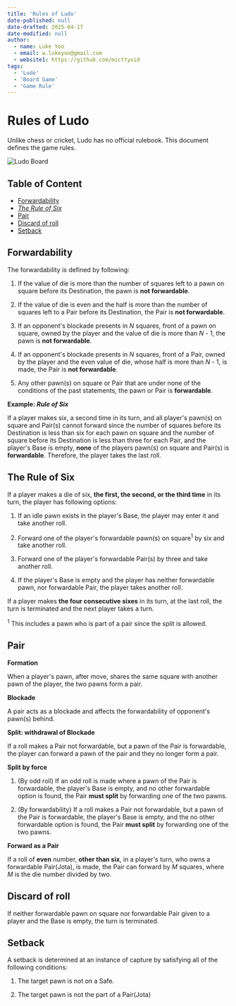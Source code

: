```yaml
---
title: 'Rules of Ludo'
date-published: null
date-drafted: 2025-04-17
date-modified: null
author:
  - name: Luke Yoo
  - email: w.lukeyoo@gmail.com
  - website1: https://github.com/micttyoid
tags:
  - 'Ludo'
  - 'Board Game'
  - 'Game Rule'
---
```


# Rules of Ludo

Unlike chess or cricket, Ludo has no official rulebook. This document defines 
the game rules.

![Ludo Board](https://codeberg.org/mictty/articles/raw/branch/main/static/images/2025/ludo-board.jpg)

## Table of Content

- [Forwardability](#forwardability)  
- [_The Rule of Six_](#the-rule-of-six)
- [Pair](#pair)
- [Discard of roll](#discard-of-roll)
- [Setback](#setback)

## Forwardability

The forwardability is defined by following:

1. If the value of die is more than the number of squares left to a pawn on
   square before its Destination, the pawn is **not forwardable**.

2. If the value of die is even and the half is more than the number of squares
   left to a Pair before its Destination, the Pair is **not forwardable**.

3. If an opponent's blockade presents in _N_ squares, front of a pawn
   on square, owned by the player and the value of die is more than 
   _N_ - 1, the pawn is **not forwardable**.

4. If an opponent's blockade presents in _N_ squares, front of a Pair, 
   owned by the player and the even value of die, whose half is more than 
   _N_ - 1, is made, the Pair is **not forwardable**.

5. Any other pawn(s) on square or Pair that are under none of the 
   conditions of the past statements, the pawn or Pair is **forwardable**.

**Example: _Rule of Six_**

If a player makes six, a second time in its turn, and all player's pawn(s) 
on square and Pair(s) cannot forward since the number of squares before 
its Destination is less than six for each pawn on square and the number
of square before its Destination is less than three for each Pair, and the 
player's Base is  empty, **none** of the players pawn(s) on square and
Pair(s) is **forwardable**. Therefore, the player takes the last roll.

## The Rule of Six

If a player makes a die of six, **the first, the second, or the third time** 
in its turn, the player has following options:

1. If an idle pawn exists in the player's Base, the player may enter it and
   take another roll.

2. Forward one of the player's forwardable pawn(s) on square<sup>1</sup> by
   six and take another roll.

3. Forward one of the player's forwardable Pair(s) by three and take 
   another roll.

4. If the player's Base is empty and the player has neither forwardable pawn,
   nor forwardable Pair, the player takes another roll.

If a player makes **the four consecutive sixes** in its turn, at the last
roll, the turn is terminated and the next player takes a turn.

<sup>1</sup> This includes a pawn who is part of a pair since the split is 
allowed.

## Pair

**Formation**

When a player's pawn, after move, shares the same square with another pawn of
the player, the two pawns form a pair.

**Blockade**

A pair acts as a blockade and affects the forwardability of opponent's pawn(s)
behind.

**Split: withdrawal of Blockade**

If a roll makes a Pair not forwardable, but a pawn of the Pair is forwardable,
the player can forward a pawn of the pair and they no longer form
a pair.

**Split by force**

1. (By odd roll) If an odd roll is made where a pawn of the Pair is forwardable,
    the player's Base is empty, and no other forwardable option is found,
    the Pair **must split** by forwarding one of the two pawns.

2. (By forwardability) If a roll makes a Pair not forwardable, but a pawn
    of the Pair is forwardable, the player's Base is empty, and the no other
    forwardable option is found, the Pair **must split** by forwarding one of 
    the two pawns.

**Forward as a Pair**

If a roll of **even** number, **other than six**, in a player's turn, who owns 
a forwardable Pair(Jota), is made, the Pair can forward by _M_ squares, where 
_M_ is the die number divided by two.

## Discard of roll

If neither forwardable pawn on square nor forwardable Pair given to a player 
and the Base is empty, the turn is terminated.

## Setback

A setback is determined at an instance of capture by satisfying all of
the following conditions:

1. The target pawn is not on a Safe.

2. The target pawn is not the part of a Pair(Jota)
